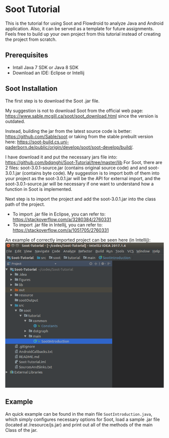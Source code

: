 # Soot Tutorial
This is the tutorial for using Soot and Flowdroid to analyze Java and Android application. Also, it can be served as a template for future assignments. Feels free to build up your own project from this tutorial instead of creating the project from scratch.


## Prerequisites
- Intall Java 7 SDK or Java 8 SDK
- Download an IDE: Eclipse or Intellij

## Soot Installation

The first step is to download the Soot .jar file. 

My suggestion is not to download Soot from the official web page: https://www.sable.mcgill.ca/soot/soot_download.html
since the version is outdated.

Instead, building the jar from the latest source code is better: https://github.com/Sable/soot or taking from the stable prebuilt version here: https://soot-build.cs.uni-paderborn.de/public/origin/develop/soot/soot-develop/build/.

I have download it and put the necessary jars file into: https://github.com/bdqnghi/Soot-Tutorial/tree/master/lib
For Soot, there are 2 files: soot-3.0.1-source.jar (contains original source code) and and soot-3.0.1.jar (contains byte code). My suggestion is to import both of them into your project as the soot-3.0.1.jar will be the API for external import, and the soot-3.0.1-source.jar will be necessary if one want to understand how a function in Soot is implemented.

Next step is to import the project and add the soot-3.0.1.jar into the class path of the project. 
- To import .jar file in Eclipse, you can refer to: https://stackoverflow.com/a/3280384/2760331 
- To import .jar file in Intellij, you can refer to: https://stackoverflow.com/a/1051705/2760331

An example of correctly imported project can be seen here (in Intellij):
![alt text](/figures/project.png)


## Example

An quick example can be found in the main file ```SootIntroduction.java```, which simply configures necessary options for Soot, load a sample .jar file (located at /resource/js.jar) and print out all of the methods of the main Class of the jar.
